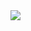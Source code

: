 <img src="https://scontent.fcgh11-1.fna.fbcdn.net/v/t1.0-9/22519461_1598144963576791_6749377853704851582_n.jpg?_nc_cat=105&_nc_sid=dd9801&_nc_oc=AQn9dsBnnO8NB8VWZFdQy4WT-LACp6K1t9pcEo7k0Ywv_Q9Fcx6eD_kmQBFproqBSR0&_nc_ht=scontent.fcgh11-1.fna&oh=9965b1c34c418ea4ad86d4a9a2500510&oe=5F302396" />
